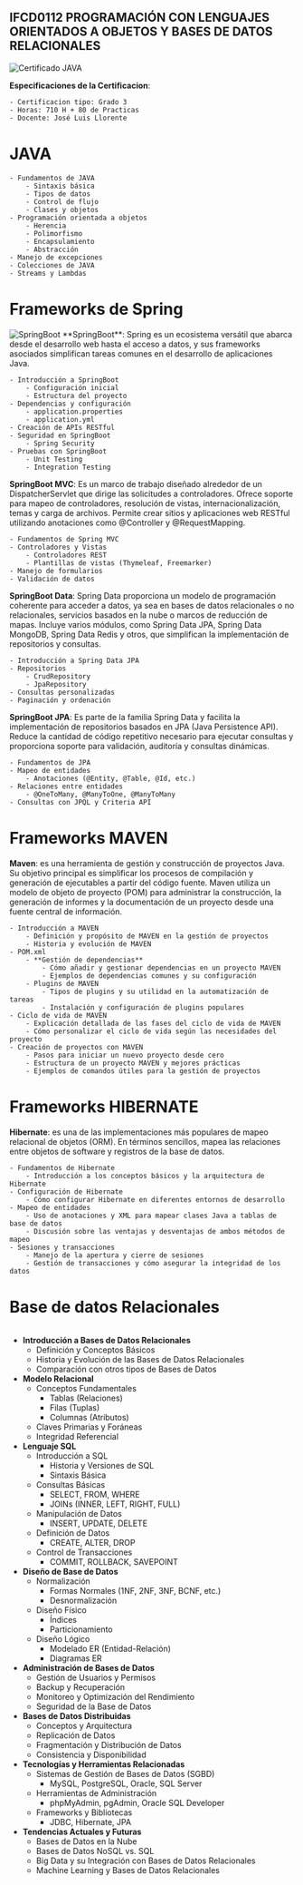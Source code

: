
## IFCD0112 PROGRAMACIÓN CON LENGUAJES ORIENTADOS A OBJETOS Y BASES DE DATOS RELACIONALES
<img title="Certificado JAVA" alt="Certificado JAVA" src="https://www.bacancytechnology.com/qanda/wp-content/uploads/2023/05/Difference-Between-List.of-and-Arrays.asList.png">



**Especificaciones de la Certificacion**:

    - Certificacion tipo: Grado 3
    - Horas: 710 H + 80 de Practicas
    - Docente: José Luis Llorente
    
    
# JAVA

    - Fundamentos de JAVA
        - Sintaxis básica
        - Tipos de datos
        - Control de flujo
        - Clases y objetos
    - Programación orientada a objetos
        - Herencia
        - Polimorfismo
        - Encapsulamiento
        - Abstracción
    - Manejo de excepciones
    - Colecciones de JAVA
    - Streams y Lambdas

# Frameworks de Spring
<img title="SpringBoot" alt="SpringBoot" src="https://wallpaperaccess.com/download/spring-boot-9954240.jpeg">
**SpringBoot**: Spring es un ecosistema versátil que abarca desde el desarrollo web hasta el acceso a datos, y sus frameworks asociados simplifican tareas comunes en el desarrollo de aplicaciones Java. 

    - Introducción a SpringBoot
        - Configuración inicial
        - Estructura del proyecto
    - Dependencias y configuración
        - application.properties
        - application.yml
    - Creación de APIs RESTful
    - Seguridad en SpringBoot
        - Spring Security
    - Pruebas con SpringBoot
        - Unit Testing
        - Integration Testing
  
**SpringBoot MVC**: Es un marco de trabajo diseñado alrededor de un DispatcherServlet que dirige las solicitudes a controladores. Ofrece soporte para mapeo de controladores, resolución de vistas, internacionalización, temas y carga de archivos.
Permite crear sitios y aplicaciones web RESTful utilizando anotaciones como @Controller y @RequestMapping.

    - Fundamentos de Spring MVC
    - Controladores y Vistas
        - Controladores REST
        - Plantillas de vistas (Thymeleaf, Freemarker)
    - Manejo de formularios
    - Validación de datos
    
**SpringBoot Data**: Spring Data proporciona un modelo de programación coherente para acceder a datos, ya sea en bases de datos relacionales o no relacionales, servicios basados en la nube o marcos de reducción de mapas.
Incluye varios módulos, como Spring Data JPA, Spring Data MongoDB, Spring Data Redis y otros, que simplifican la implementación de repositorios y consultas.
  
    - Introducción a Spring Data JPA
    - Repositorios
        - CrudRepository
        - JpaRepository
    - Consultas personalizadas
    - Paginación y ordenación

**SpringBoot JPA**: Es parte de la familia Spring Data y facilita la implementación de repositorios basados en JPA (Java Persistence API). Reduce la cantidad de código repetitivo necesario para ejecutar consultas y proporciona soporte para validación, auditoría y consultas dinámicas.

    - Fundamentos de JPA
    - Mapeo de entidades
        - Anotaciones (@Entity, @Table, @Id, etc.)
    - Relaciones entre entidades
        - @OneToMany, @ManyToOne, @ManyToMany
    - Consultas con JPQL y Criteria API

# Frameworks MAVEN

**Maven**: es una herramienta de gestión y construcción de proyectos Java. Su objetivo principal es simplificar los procesos de compilación y generación de ejecutables a partir del código fuente. Maven utiliza un modelo de objeto de proyecto (POM) para administrar la construcción, la generación de informes y la documentación de un proyecto desde una fuente central de información.

    - Introducción a MAVEN
        - Definición y propósito de MAVEN en la gestión de proyectos
        - Historia y evolución de MAVEN
    - POM.xml
        - **Gestión de dependencias**
            - Cómo añadir y gestionar dependencias en un proyecto MAVEN
            - Ejemplos de dependencias comunes y su configuración
        - Plugins de MAVEN
            - Tipos de plugins y su utilidad en la automatización de tareas
            - Instalación y configuración de plugins populares
    - Ciclo de vida de MAVEN
        - Explicación detallada de las fases del ciclo de vida de MAVEN
        - Cómo personalizar el ciclo de vida según las necesidades del proyecto
    - Creación de proyectos con MAVEN
        - Pasos para iniciar un nuevo proyecto desde cero
        - Estructura de un proyecto MAVEN y mejores prácticas
        - Ejemplos de comandos útiles para la gestión de proyectos

# Frameworks HIBERNATE

**Hibernate**: es una de las implementaciones más populares de mapeo relacional de objetos (ORM). En términos sencillos, mapea las relaciones entre objetos de software y registros de la base de datos.

    - Fundamentos de Hibernate
        - Introducción a los conceptos básicos y la arquitectura de Hibernate
    - Configuración de Hibernate
        - Cómo configurar Hibernate en diferentes entornos de desarrollo
    - Mapeo de entidades
        - Uso de anotaciones y XML para mapear clases Java a tablas de base de datos
        - Discusión sobre las ventajas y desventajas de ambos métodos de mapeo
    - Sesiones y transacciones
        - Manejo de la apertura y cierre de sesiones
        - Gestión de transacciones y cómo asegurar la integridad de los datos


# Base de datos Relacionales
<img title="" alt="" src="https://www.baulphp.com/wp-content/uploads/2018/09/caracteristicas-de-mysql.jpg">

- **Introducción a Bases de Datos Relacionales**
    - Definición y Conceptos Básicos
    - Historia y Evolución de las Bases de Datos Relacionales
    - Comparación con otros tipos de Bases de Datos
- **Modelo Relacional**
    - Conceptos Fundamentales
        - Tablas (Relaciones)
        - Filas (Tuplas)
        - Columnas (Atributos)
    - Claves Primarias y Foráneas
    - Integridad Referencial
- **Lenguaje SQL**
    - Introducción a SQL
        - Historia y Versiones de SQL
        - Sintaxis Básica
    - Consultas Básicas
        - SELECT, FROM, WHERE
        - JOINs (INNER, LEFT, RIGHT, FULL)
    - Manipulación de Datos
        - INSERT, UPDATE, DELETE
    - Definición de Datos
        - CREATE, ALTER, DROP
    - Control de Transacciones
        - COMMIT, ROLLBACK, SAVEPOINT
- **Diseño de Base de Datos**
    - Normalización
        - Formas Normales (1NF, 2NF, 3NF, BCNF, etc.)
        - Desnormalización
    - Diseño Físico
        - Índices
        - Particionamiento
    - Diseño Lógico
        - Modelado ER (Entidad-Relación)
        - Diagramas ER
- **Administración de Bases de Datos**
    - Gestión de Usuarios y Permisos
    - Backup y Recuperación
    - Monitoreo y Optimización del Rendimiento
    - Seguridad de la Base de Datos
- **Bases de Datos Distribuidas**
    - Conceptos y Arquitectura
    - Replicación de Datos
    - Fragmentación y Distribución de Datos
    - Consistencia y Disponibilidad
- **Tecnologías y Herramientas Relacionadas**
    - Sistemas de Gestión de Bases de Datos (SGBD)
        - MySQL, PostgreSQL, Oracle, SQL Server
    - Herramientas de Administración
        - phpMyAdmin, pgAdmin, Oracle SQL Developer
    - Frameworks y Bibliotecas
        - JDBC, Hibernate, JPA
- **Tendencias Actuales y Futuras**
    - Bases de Datos en la Nube
    - Bases de Datos NoSQL vs. SQL
    - Big Data y su Integración con Bases de Datos Relacionales
    - Machine Learning y Bases de Datos Relacionales
